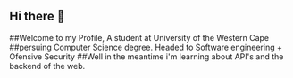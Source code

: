 ## Hi there 👋
##Welcome to my Profile, A student at University of the Western Cape
##persuing Computer Science degree. Headed to Software engineering + Ofensive Security
##Well in the meantime i'm learning about API's and the backend of the web.


<!--
**sbonga04/sbonga04** is a ✨ _special_ ✨ repository because its `README.md` (this file) appears on your GitHub profile.

Here are some ideas to get you started:

- 🔭 I’m currently working on ...
- 🌱 I’m currently learning ...
- 👯 I’m looking to collaborate on ...
- 🤔 I’m looking for help with ...
- 💬 Ask me about ...
- 📫 How to reach me: ...
- 😄 Pronouns: ...
- ⚡ Fun fact: ...
-->
